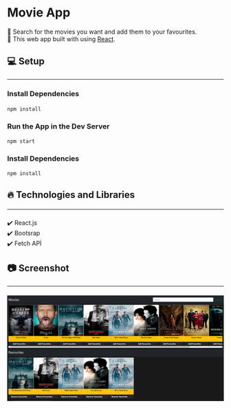 # Movie App

🔸 Search for the movies you want and add them to your favourites. <br>
🔸 This web app built with using [React](https://reactjs.org/).

## 💻 Setup <hr>

### Install Dependencies

```
npm install
```

### Run the App in the Dev Server

```
npm start
```

### Install Dependencies

```
npm install
```

## 🔥 Technologies and Libraries <hr>

✔️ React.js <br>
✔️ Bootsrap <br>
✔️ Fetch APİ

## 📷 Screenshot <hr>

<img src="./src/screenshot/movieapp.png">
